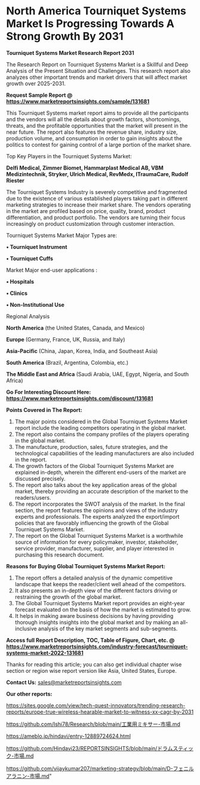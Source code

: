 # North America Tourniquet Systems Market Is Progressing Towards A Strong Growth By 2031

<strong>Tourniquet Systems Market Research Report 2031</strong>

The Research Report on Tourniquet Systems Market is a Skillful and Deep Analysis of the Present Situation and Challenges. This research report also analyzes other important trends and market drivers that will affect market growth over 2025-2031.

<strong>Request Sample Report @ <a href=https://www.marketreportsinsights.com/sample/131681>https://www.marketreportsinsights.com/sample/131681</a></strong>

This Tourniquet Systems market report aims to provide all the participants and the vendors will all the details about growth factors, shortcomings, threats, and the profitable opportunities that the market will present in the near future. The report also features the revenue share, industry size, production volume, and consumption in order to gain insights about the politics to contest for gaining control of a large portion of the market share.

Top Key Players in the Tourniquet Systems Market:

<strong>Delfi Medical, Zimmer Biomet, Hammarplast Medical AB, VBM Medizintechnik, Stryker, Ulrich Medical, RevMedx, ITraumaCare, Rudolf Riester</strong>

The Tourniquet Systems Industry is severely competitive and fragmented due to the existence of various established players taking part in different marketing strategies to increase their market share. The vendors operating in the market are profiled based on price, quality, brand, product differentiation, and product portfolio. The vendors are turning their focus increasingly on product customization through customer interaction.

Tourniquet Systems Market Major Types are:

<strong>• Tourniquet Instrument

• Tourniquet Cuffs</strong>

Market Major end-user applications :

<strong>• Hospitals

• Clinics

• Non-Institutional Use</strong>

Regional Analysis

</u><strong><b>North America</b></strong> (the United States, Canada, and Mexico)

<strong><b>Europe </b></strong>(Germany, France, UK, Russia, and Italy)

<strong><b>Asia-Pacific</b></strong> (China, Japan, Korea, India, and Southeast Asia)

<strong><b>South America</b></strong> (Brazil, Argentina, Colombia, etc.)

<strong><b>The Middle East and Africa</b></strong> (Saudi Arabia, UAE, Egypt, Nigeria, and South Africa)

<strong>Go For Interesting Discount Here: <a href=https://www.marketreportsinsights.com/discount/131681>https://www.marketreportsinsights.com/discount/131681</a></strong>

<strong>Points Covered in The Report:</strong>
<ol>
  <li>The major points considered in the Global Tourniquet Systems Market report include the leading competitors operating in the global market.</li>
  <li>The report also contains the company profiles of the players operating in the global market.</li>
  <li>The manufacture, production, sales, future strategies, and the technological capabilities of the leading manufacturers are also included in the report.</li>
  <li>The growth factors of the Global Tourniquet Systems Market are explained in-depth, wherein the different end-users of the market are discussed precisely.</li>
  <li>The report also talks about the key application areas of the global market, thereby providing an accurate description of the market to the readers/users.</li>
  <li>The report incorporates the SWOT analysis of the market. In the final section, the report features the opinions and views of the industry experts and professionals. The experts analyzed the export/import policies that are favorably influencing the growth of the Global Tourniquet Systems Market.</li>
  <li>The report on the Global Tourniquet Systems Market is a worthwhile source of information for every policymaker, investor, stakeholder, service provider, manufacturer, supplier, and player interested in purchasing this research document.</li>
</ol>
<strong>Reasons for Buying Global Tourniquet Systems Market Report:</strong>

<ol>
  <li>The report offers a detailed analysis of the dynamic competitive landscape that keeps the reader/client well ahead of the competitors.</li>
  <li>It also presents an in-depth view of the different factors driving or restraining the growth of the global market.</li>
  <li>The Global Tourniquet Systems Market report provides an eight-year forecast evaluated on the basis of how the market is estimated to grow.</li>
  <li>It helps in making aware business decisions by having providing thorough insights insights into the global market and by making an all-inclusive analysis of the key market segments and sub-segments.</li>
</ol>
<strong>Access full Report Description, TOC, Table of Figure, Chart, etc. @ <a href=https://www.marketreportsinsights.com/industry-forecast/tourniquet-systems-market-2022-131681>https://www.marketreportsinsights.com/industry-forecast/tourniquet-systems-market-2022-131681</a></strong>


Thanks for reading this article; you can also get individual chapter wise section or region wise report version like Asia, United States, Europe.

<strong>Contact Us:</strong>
sales@marketreportsinsights.com

<strong>Our other reports:</strong>

<a href=https://sites.google.com/view/tech-quest-innovators/trending-research-reports/europe-true-wireless-hearable-market-to-witness-xx-cagr-by-2031>https://sites.google.com/view/tech-quest-innovators/trending-research-reports/europe-true-wireless-hearable-market-to-witness-xx-cagr-by-2031</a>

<a href=https://github.com/Ishi78/Research/blob/main/工業用ミキサー-市場.md>https://github.com/Ishi78/Research/blob/main/工業用ミキサー-市場.md</a>

<a href=https://ameblo.jp/hindavi/entry-12889724624.html>https://ameblo.jp/hindavi/entry-12889724624.html</a>

<a href=https://github.com/Hindavi23/REPORTSINSIGHTS/blob/main/ドラムスティック-市場.md>https://github.com/Hindavi23/REPORTSINSIGHTS/blob/main/ドラムスティック-市場.md</a>

<a href=https://github.com/vijaykumar207/marketing-strategy/blob/main/D-フェニルアラニン-市場.md>https://github.com/vijaykumar207/marketing-strategy/blob/main/D-フェニルアラニン-市場.md</a>"
